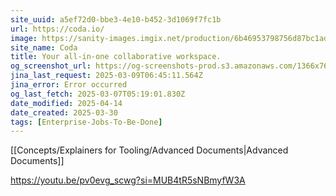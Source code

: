 ```yaml
---
site_uuid: a5ef72d0-bbe3-4e10-b452-3d1069f7fc1b
url: https://coda.io/
image: https://sanity-images.imgix.net/production/6b46953798756d87bc1ad579a32d2af427ba6d3d-1200x628.png?w=&auto=format%2Ccompress
site_name: Coda
title: Your all-in-one collaborative workspace.
og_screenshot_url: https://og-screenshots-prod.s3.amazonaws.com/1366x768/80/false/d9cc37c9e295374b4b44803cb550b434857eb82bf038419d25186e2b407f5511.jpeg
jina_last_request: 2025-03-09T06:45:11.564Z
jina_error: Error occurred
og_last_fetch: 2025-03-07T05:19:01.830Z
date_modified: 2025-04-14
date_created: 2025-03-30
tags: [Enterprise-Jobs-To-Be-Done]
---
```

[[Concepts/Explainers for Tooling/Advanced Documents|Advanced Documents]]





















































https://youtu.be/pv0evg_scwg?si=MUB4tR5sNBmyfW3A
